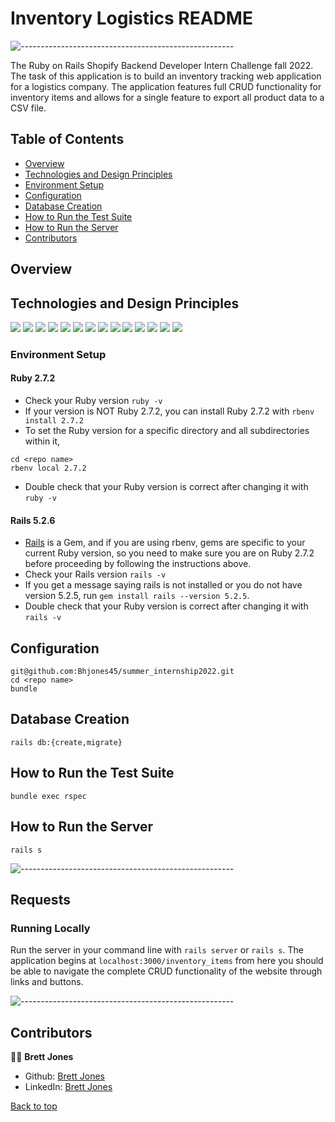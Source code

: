 # Inventory Logistics README

![-----------------------------------------------------](https://raw.githubusercontent.com/andreasbm/readme/master/assets/lines/rainbow.png)

The Ruby on Rails Shopify Backend Developer Intern Challenge fall 2022.  The task of this application is to build an inventory tracking web application for a logistics company.  The application features full CRUD functionality for inventory items and allows for a single feature to export all product data to a CSV file.


## Table of Contents
- [Overview](#overview)
- [Technologies and Design Principles](#technologies-and-design-principles)
- [Environment Setup](#environment-setup)
- [Configuration](#configuration)
- [Database Creation](#database-creation)
- [How to Run the Test Suite](#how-to-run-the-test-suite)
- [How to Run the Server](#how-to-run-the-server)
- [Contributors](#contributors)

## Overview

## Technologies and Design Principles
<p>
  <img src="https://img.shields.io/badge/Atom-66595C.svg?&style=flaste&logo=atom&logoColor=white" />  
  <img src="https://img.shields.io/badge/Git-F05032.svg?&style=flaste&logo=git&logoColor=white" />
  <img src="https://img.shields.io/badge/GitHub-181717.svg?&style=flaste&logo=github&logoColor=white" />
  <img src="https://img.shields.io/badge/PostgreSQL-4169E1.svg?&style=flaste&logo=postgresql&logoColor=white" />
  <img src="https://img.shields.io/badge/rspec-b81818.svg?&style=flaste&logo=rubygems&logoColor=white" />
  <img src="https://img.shields.io/badge/pry-b81818.svg?&style=flaste&logo=rubygems&logoColor=white" />  
  <img src="https://img.shields.io/badge/capybara-b81818.svg?&style=flaste&logo=rubygems&logoColor=white" />  
  <img src="https://img.shields.io/badge/launchy-b81818.svg?&style=flaste&logo=rubygems&logoColor=white" />  
  <img src="https://img.shields.io/badge/rubocop-b81818.svg?&style=flaste&logo=rubygems&logoColor=white" /> 
  <img src="https://img.shields.io/badge/simplecov-b81818.svg?&style=flaste&logo=rubygems&logoColor=white" />
  <img src="https://img.shields.io/badge/shoulda--matchers-b81818.svg?&style=flaste&logo=rubygems&logoColor=white" />
  <img src="https://img.shields.io/badge/OOP-b87818.svg?&style=flaste&logo=OOP&logoColor=white" />
  <img src="https://img.shields.io/badge/TDD-b8b018.svg?&style=flaste&logo=TDD&logoColor=white" />
  <img src="https://img.shields.io/badge/MVC-33b818.svg?&style=flaste&logo=MVC&logoColor=white" />
</p>

</p>

### Environment Setup
#### Ruby 2.7.2
- Check your Ruby version `ruby -v`
- If your version is NOT Ruby 2.7.2, you can install Ruby 2.7.2 with `rbenv install 2.7.2`
- To set the Ruby version for a specific directory and all subdirectories within it,
```
cd <repo name>
rbenv local 2.7.2
```
- Double check that your Ruby version is correct after changing it with `ruby -v`

#### Rails 5.2.6
- [Rails](https://guides.rubyonrails.org/v5.0/getting_started.html) is a Gem, and if you are using rbenv, gems are specific to your current Ruby version, so you need to make sure you are on Ruby 2.7.2 before proceeding by following the instructions above.
- Check your Rails version `rails -v`
- If you get a message saying rails is not installed or you do not have version 5.2.5, run `gem install rails --version 5.2.5`.
- Double check that your Ruby version is correct after changing it with `rails -v`

## Configuration
```
git@github.com:Bhjones45/summer_internship2022.git
cd <repo name>
bundle
```

## Database Creation
```
rails db:{create,migrate}
```

## How to Run the Test Suite
```
bundle exec rspec
```

## How to Run the Server
```
rails s
```
![-----------------------------------------------------](https://raw.githubusercontent.com/andreasbm/readme/master/assets/lines/rainbow.png)
## Requests


### Running Locally
Run the server in your command line with `rails server` or `rails s`. The application begins at `localhost:3000/inventory_items` from here you should be able to navigate the complete CRUD functionality of the website through links and buttons. 



![-----------------------------------------------------](https://raw.githubusercontent.com/andreasbm/readme/master/assets/lines/rainbow.png)

## Contributors

🧑‍🌾  **Brett Jones**
- Github: [Brett Jones](https://github.com/Bhjones45)
- LinkedIn: [Brett Jones](https://www.linkedin.com/in/brett-h-jones/)

[Back to top](#overview)
